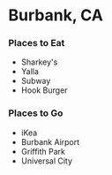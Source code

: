 # Burbank, CA
### Places to Eat
- Sharkey's
- Yalla
- Subway
- Hook Burger
### Places to Go
- iKea
- Burbank Airport
- Griffith Park
- Universal City
